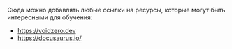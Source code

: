 Сюда можно добавлять любые ссылки на ресурсы, которые могут быть интересными для обучения:

- https://voidzero.dev
- https://docusaurus.io/
